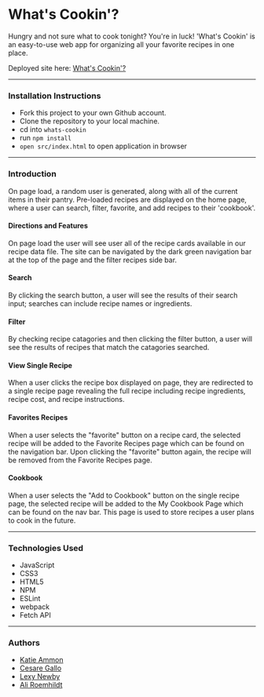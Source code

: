 # What's Cookin'? 

Hungry and not sure what to cook tonight? You're in luck! 'What's Cookin' is an easy-to-use web app for organizing all your favorite recipes in one place.

Deployed site here: [What's Cookin'?](https://aliroemhildt.github.io/whats-cookin/)

---------------------------------------

### Installation Instructions
- Fork this project to your own Github account.
- Clone the repository to your local machine.
- cd into `whats-cookin`
- run `npm install` 
- `open src/index.html` to open application in browser

---------------------------------------

### Introduction
On page load, a random user is generated, along with all of the current items in their pantry. Pre-loaded recipes are displayed on the home page, where a user can search, filter, favorite, and add recipes to their 'cookbook'. 

#### Directions and Features
On page load the user will see user all of the recipe cards available in our recipe data file. The site can be navigated by the dark green navigation bar at the top of the page and the filter recipes side bar.

#### Search
By clicking the search button, a user will see the results of their search input; searches can include recipe names or ingredients.

#### Filter

By checking recipe catagories and then clicking the filter button, a user will see the results of recipes that match the catagories searched. 

#### View Single Recipe

When a user clicks the recipe box displayed on page, they are redirected to a single recipe page revealing the full recipe including recipe ingredients, recipe cost, and recipe instructions.

#### Favorites Recipes

When a user selects the "favorite" button on a recipe card, the selected recipe will be added to the Favorite Recipes page which can be found on the navigation bar. Upon clicking the "favorite" button again, the recipe will be removed from the Favorite Recipes page.

#### Cookbook

When a user selects the "Add to Cookbook" button on the single recipe page, the selected recipe will be added to the My Cookbook Page which can be found on the nav bar. This page is used to store recipes a user plans to cook in the future.

---------------------------------------

### Technologies Used

- JavaScript
- CSS3
- HTML5
- NPM
- ESLint
- webpack
- Fetch API

---------------------------------------

### Authors

- [Katie Ammon](https://github.com/kammon10)
- [Cesare Gallo](https://github.com/cagallo)
- [Lexy Newby](https://github.com/anewb87)
- [Ali Roemhildt](https://github.com/aliroemhildt)
